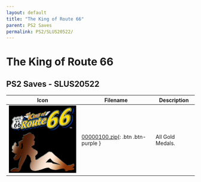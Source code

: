 ```yaml
---
layout: default
title: "The King of Route 66"
parent: PS2 Saves
permalink: PS2/SLUS20522/
---
```

# The King of Route 66

## PS2 Saves - SLUS20522

| Icon | Filename | Description |
|------|----------|-------------|
| ![The King of Route 66](icon0.png) | [00000100.zip](00000100.zip){: .btn .btn-purple } | All Gold Medals. |
